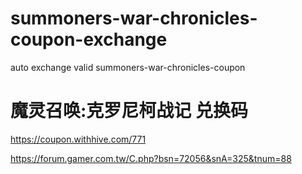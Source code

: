 # summoners-war-chronicles-coupon-exchange
auto exchange valid summoners-war-chronicles-coupon

# 魔灵召唤:克罗尼柯战记 兑换码

https://coupon.withhive.com/771

https://forum.gamer.com.tw/C.php?bsn=72056&snA=325&tnum=88
